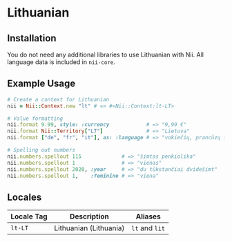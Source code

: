 <!-- This file has been generated. Source: languages/_template.md.erb -->

# Lithuanian

## Installation

You do not need any additional libraries to use Lithuanian with Nii.
All language data is included in `nii-core`.

## Example Usage

``` ruby
# Create a context for Lithuanian
nii = Nii::Context.new "lt" # => #<Nii::Context:lt-LT>

# Value formatting
nii.format 9.99, style: :currency            # => "9,99 €"
nii.format Nii::Territory["LT"]              # => "Lietuva"
nii.format ["de", "fr", "it"], as: :language # => "vokiečių, prancūzų ir italų"

# Spelling out numbers
nii.numbers.spellout 115             # => "šimtas penkiolika"
nii.numbers.spellout 1               # => "vienas"
nii.numbers.spellout 2020, :year     # => "du tūkstančiai dvidešimt"
nii.numbers.spellout 1,    :feminine # => "viena"
```


## Locales

<table>
  <thead>
    <tr>
      <th>Locale Tag</th>
      <th>Description</th>
      <th>Aliases</th>
    </tr>
  </thead>
  <tbody>
    <tr>
      <td><code>lt-LT</code></td>
      <td>Lithuanian (Lithuania)</td>
      <td><code>lt</code> and <code>lit</code></td>
    </tr>
  </tbody>
</table>


